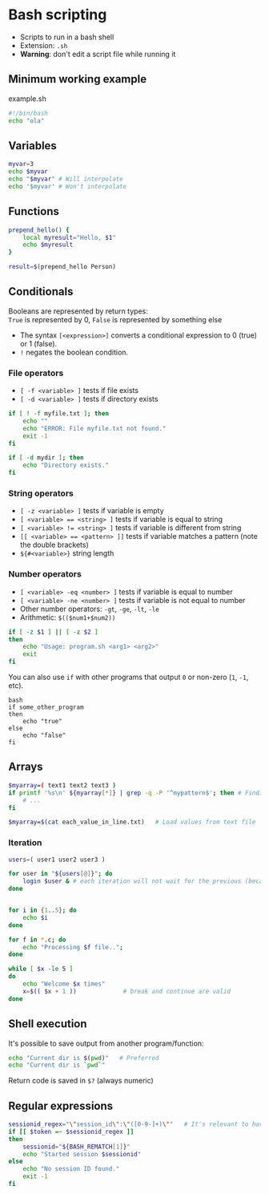 
# Bash scripting

- Scripts to run in a bash shell
- Extension: `.sh`
- **Warning**: don't edit a script file while running it

## Minimum working example

example.sh

```bash
#!/bin/bash
echo "ola"
```

## Variables

```bash
myvar=3
echo $myvar
echo "$myvar" # Will interpolate
echo '$myvar' # Won't interpolate
```

## Functions
```bash
prepend_hello() {
    local myresult="Hello, $1"
    echo $myresult
}

result=$(prepend_hello Person)
```

## Conditionals
Booleans are represented by return types:  
`True` is represented by 0, `False` is represented by something else

- The syntax `[<expression>]` converts a conditional expression to 0 (true) or 1 (false).
- `!` negates the boolean condition.

### File operators

- `[ -f <variable> ]` tests if file exists
- `[ -d <variable> ]` tests if directory exists

```bash
if [ ! -f myfile.txt ]; then
	echo ""
	echo "ERROR: File myfile.txt not found."
	exit -1
fi

if [ -d mydir ]; then
	echo "Directory exists."
fi
```

### String operators

- `[ -z <variable> ]` tests if variable is empty
- `[ <variable> == <string> ]` tests if variable is equal to string
- `[ <variable> != <string> ]` tests if variable is different from string
- `[[ <variable> == <pattern> ]]` tests if variable matches a pattern (note the double brackets)
- `${#<variable>}` string length

### Number operators

- `[ <variable> -eq <number> ]` tests if variable is equal to number
- `[ <variable> -ne <number> ]` tests if variable is not equal to number
- Other number operators: `-gt`, `-ge`, `-lt`, `-le`
- Arithmetic: `$(($num1+$num2))`

```bash
if [ -z $1 ] || [ -z $2 ]
then
    echo "Usage: program.sh <arg1> <arg2>"
    exit
fi
```

You can also use `if` with other programs that output `0` or non-zero (`1`, `-1`, etc).

```
bash
if some_other_program
then
    echo "true"
else
    echo "false"
fi
```

## Arrays
```bash
$myarray=( text1 text2 text3 )
if printf '%s\n' ${myarray[*]} | grep -q -P '^mypattern$'; then # Finding an element in the array
    # ...
fi

$myarray=$(cat each_value_in_line.txt)   # Load values from text file
```

### Iteration
```bash
users=( user1 user2 user3 )

for user in "${users[@]}"; do
    login $user & # each iteration will not wait for the previous (because of &)
done


for i in {1..5}; do
    echo $i
done

for f in *.c; do
    echo "Processing $f file..";
done

while [ $x -le 5 ]
do
    echo "Welcome $x times"
    x=$(( $x + 1 ))             # break and continue are valid
done
```

## Shell execution

It's possible to save output from another program/function:
```bash
echo "Current dir is $(pwd)"   # Preferred
echo "Current dir is `pwd`"
```

Return code is saved in `$?` (always numeric)

## Regular expressions

```bash
sessionid_regex="\"session_id\":\"([0-9-]+)\""   # It's relevant to have the regex be either a variable or an unquoted literal
if [[ $token =~ $sessionid_regex ]]
then
    sessionid="${BASH_REMATCH[1]}"
    echo "Started session $sessionid"
else
    echo "No session ID found."
    exit -1
fi
```
